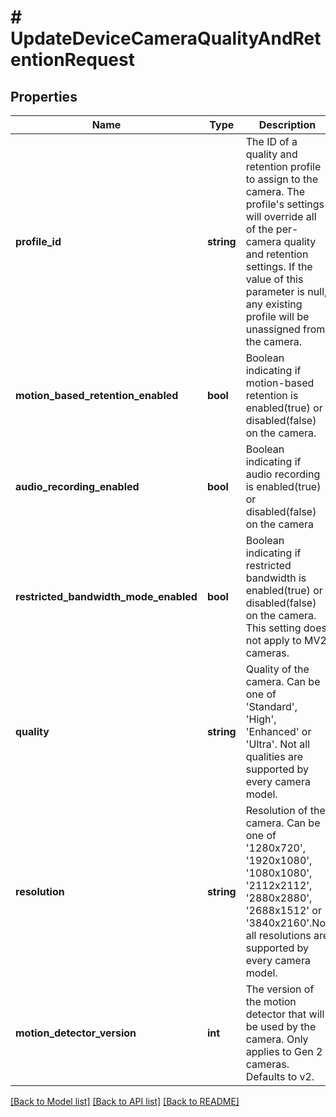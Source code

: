 # # UpdateDeviceCameraQualityAndRetentionRequest

## Properties

Name | Type | Description | Notes
------------ | ------------- | ------------- | -------------
**profile_id** | **string** | The ID of a quality and retention profile to assign to the camera. The profile&#39;s settings will override all of the per-camera quality and retention settings. If the value of this parameter is null, any existing profile will be unassigned from the camera. | [optional]
**motion_based_retention_enabled** | **bool** | Boolean indicating if motion-based retention is enabled(true) or disabled(false) on the camera. | [optional]
**audio_recording_enabled** | **bool** | Boolean indicating if audio recording is enabled(true) or disabled(false) on the camera | [optional]
**restricted_bandwidth_mode_enabled** | **bool** | Boolean indicating if restricted bandwidth is enabled(true) or disabled(false) on the camera. This setting does not apply to MV2 cameras. | [optional]
**quality** | **string** | Quality of the camera. Can be one of &#39;Standard&#39;, &#39;High&#39;, &#39;Enhanced&#39; or &#39;Ultra&#39;. Not all qualities are supported by every camera model. | [optional]
**resolution** | **string** | Resolution of the camera. Can be one of &#39;1280x720&#39;, &#39;1920x1080&#39;, &#39;1080x1080&#39;, &#39;2112x2112&#39;, &#39;2880x2880&#39;, &#39;2688x1512&#39; or &#39;3840x2160&#39;.Not all resolutions are supported by every camera model. | [optional]
**motion_detector_version** | **int** | The version of the motion detector that will be used by the camera. Only applies to Gen 2 cameras. Defaults to v2. | [optional]

[[Back to Model list]](../../README.md#models) [[Back to API list]](../../README.md#endpoints) [[Back to README]](../../README.md)
